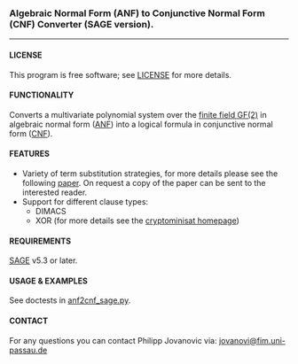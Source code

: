 ### Algebraic Normal Form (ANF) to Conjunctive Normal Form (CNF) Converter (SAGE version).
---

#### LICENSE
This program is free software; see [LICENSE][1] for more details.

#### FUNCTIONALITY
Converts a multivariate polynomial system over the [finite field GF(2)][2] in algebraic
normal form ([ANF][3]) into a logical formula in conjunctive normal form
([CNF][4]). 

#### FEATURES
* Variety of term substitution strategies, for more details please see the
  following [paper][5]. On request a copy of the paper can be sent to the
  interested reader.
* Support for different clause types: 
  - DIMACS
  - XOR (for more details see the [cryptominisat homepage][6])

#### REQUIREMENTS
[SAGE][7] v5.3 or later.

#### USAGE & EXAMPLES
See doctests in [anf2cnf_sage.py][8].

#### CONTACT
For any questions you can contact Philipp Jovanovic via: <jovanovi@fim.uni-passau.de>

[1]: https://github.com/Daeinar/anf2cnf-sage/blob/master/LICENSE
[2]: https://en.wikipedia.org/wiki/GF(2)
[3]: https://en.wikipedia.org/wiki/Algebraic_normal_form
[4]: https://en.wikipedia.org/wiki/Conjunctive_normal_form
[5]: http://www.degruyter.com/view/j/gcc.2010.2.issue-2/gcc.2010.016/gcc.2010.016.xml
[6]: http://www.msoos.org/xor-clauses
[7]: http://www.sagemath.org
[8]: (https://github.com/Daeinar/anf2cnf-sage/blob/master/anf2cnf_sage.py)
